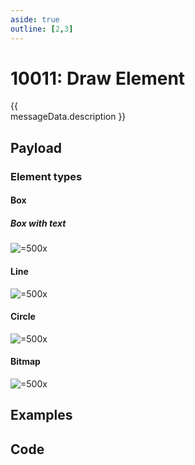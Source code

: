 ```yaml
---
aside: true
outline: [2,3]
---
```


<script setup>
import PayloadSection from '../../../components/Protocol/PayloadSection.vue';
import ExamplesSection from '../../../components/Protocol/ExamplesSection.vue';
import CodeSection from '../../../components/Protocol/CodeSection.vue';
import { data as protocolData } from '../../../yaml-data.data.ts'
import { computed } from 'vue'

const messageId = 10011
const messageData = computed(() => protocolData?.messages?.[messageId])
</script>

# 10011: Draw Element

<span v-if="messageData?.description" style="white-space: pre-line;">{{ messageData.description }}</span>

## Payload

<PayloadSection :messageId="messageId" :yamlData="protocolData" />

### Element types

#### Box

##### Box with text

![=500x](https://upload.r2.lb.chasm.cloud/2025/10/ApplicationFrameHost_syTdANlguS.png)

#### Line

![=500x](https://upload.r2.lb.chasm.cloud/2025/10/ApplicationFrameHost_Hvs2087N6Q.png)

#### Circle

![=500x](https://upload.r2.lb.chasm.cloud/2025/10/ApplicationFrameHost_cJEn70CQo1.png)

#### Bitmap

![=500x](https://upload.r2.lb.chasm.cloud/2025/10/ApplicationFrameHost_NEQ3ZYBpTN.png)

## Examples

<ExamplesSection :messageId="messageId" :yamlData="protocolData" />

## Code

<CodeSection :messageId="messageId" :yamlData="protocolData" />
